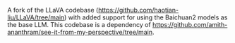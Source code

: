 A fork of the LLaVA codebase (https://github.com/haotian-liu/LLaVA/tree/main) with added support for using the Baichuan2 models as the base LLM.  This codebase is a dependency of https://github.com/amith-ananthram/see-it-from-my-perspective/tree/main. 
